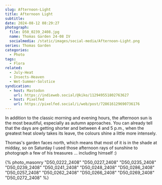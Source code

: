 ```yaml
---
slug: Afternoon-Light
title: Afternoon Light
subtitle:
date: 2024-08-12 08:29:27
photograph:
  file: D50_0239_2408.jpg
  name: Thomas Garden 24-08 IV
  socialmedia: /static/images/social-media/Afternoon-Light.png
series: Thomas Garden
categories:
  - Photo
tags:
  - Flora
related:
  - July-Heat
  - Insects-Heaven
  - Wet-Summer-Solstice
syndication:
  - host: Mastodon
    url: https://indieweb.social/@kiko/112949551802763627
  - host: Pixelfed
    url: https://pixelfed.social/i/web/post/728616129690736176
---
```


In addition to the classic morning and evening hours, the afternoon sun is the most beautiful, especially as autumn approaches. You can already tell that the days are getting shorter and between 4 and 5 p.m., when the greatest heat slowly takes its leave, the colours shine a little more intensely.

Thomas's garden faces north, which means that most of it is in the shade at midday, so on Saturday I used those afternoon rays of sunshine to photograph a few of his treasures ... including himself :)

<!-- more -->

{% photo_masonry
  "D50_0222_2408"
  "D50_0227_2408"
  "D50_0235_2408"
  "D50_0239_2408"
  "D50_0241_2408"
  "D50_0248_2408"
  "D50_0286_2408"
  "D50_0257_2408"
  "D50_0262_2408"
  "D50_0266_2408"
  "D50_0269_2408"
  "D50_0272_2408"
%}
